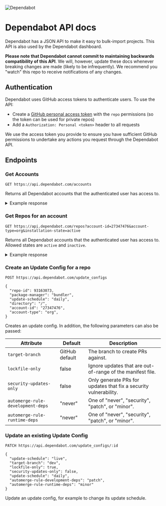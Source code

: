 ![Dependabot](https://dependabot.com/images/dependabot-logo-full.svg)

# Dependabot API docs

Dependabot has a JSON API to make it easy to bulk-import projects. This API is also
used by the Dependabot dashboard.

**Please note that Dependabot cannot commit to maintaining backwards
compatibility of this API**. We will, however, update these docs
whenever breaking changes are made (likely to be infrequently). We recommend
you "watch" this repo to receive notifications of any changes.

## Authentication

Dependabot uses GitHub access tokens to authenticate users. To use the API:
- Create a [GitHub personal access token](https://github.com/settings/tokens)
  with the `repo` permissions (so the token can be used for private repos)
- Add a `Authorization: Personal <token>` header to all requests

We use the access token you provide to ensure you have sufficient GitHub
permissions to undertake any actions you request through the Dependabot API.

## Endpoints

### Get Accounts

```
GET https://api.dependabot.com/accounts
```

Returns all Dependabot accounts that the authenticated user has access to.

<details>
<summary>Example response</summary>

```
{
    "data": [
        {
            "id": "27347476",
            "type": "accounts",
            "attributes": {
                "github-id": 27347476,
                "github-login": "dependabot",
                "github-account-type": "org",
                "access-granted-to-all-repos": true,
                "current-installation-id": 25920,
                "plan-name": "free",
                "plan-number": 7,
                "free-trial-end-date": null,
                "automatically-rebase-prs": true,
                "update-run-time": "05:00",
                "create-merge-commits": false,
                "weekly-update-run-day": "monday",
                "limit-initial-update-runs": true,
                "limit-open-pull-requests": true
            }
        },
        {
            "id": "1144873",
            "type": "accounts",
            "attributes": {
                "github-id": 1144873,
                "github-login": "greysteil",
                "github-account-type": "user",
                "access-granted-to-all-repos": true,
                "current-installation-id": 132882,
                "plan-name": "free",
                "plan-number": 7,
                "free-trial-end-date": null,
                "automatically-rebase-prs": true,
                "update-run-time": "02:15",
                "create-merge-commits": true,
                "weekly-update-run-day": "monday",
                "limit-initial-update-runs": true,
                "limit-open-pull-requests": true
            }
        }
    ]
}
```

</details>

### Get Repos for an account

```
GET https://api.dependabot.com/repos?account-id=27347476&account-type=org&installation-state=active
```

Returns all Dependabot accounts that the authenticated user has access to. Allowed states are `active` and `inactive`.

<details>
<summary>Example response</summary>

```
{
    "data": [
        {
            "id": "93163073",
            "type": "repos",
            "attributes": {
                "github-id": 93163073,
                "name": "dependabot-core",
                "installation-state": "active",
                "private": false,
                "fork": false,
                "github-url": "https://github.com/dependabot/dependabot-core",
                "primary-language": "ruby",
                "default-branch": "master"
            },
            "relationships": {
                "update-configs": {
                    "data": [
                        {
                            "id": "1332",
                            "type": "update-configs"
                        },
                        {
                            "id": "5061",
                            "type": "update-configs"
                        },
                        {
                            "id": "275",
                            "type": "update-configs"
                        },
                        {
                            "id": "879",
                            "type": "update-configs"
                        },
                        {
                            "id": "1672",
                            "type": "update-configs"
                        },
                        {
                            "id": "326",
                            "type": "update-configs"
                        },
                        {
                            "id": "3123",
                            "type": "update-configs"
                        }
                    ]
                },
                "account": {
                    "data": {
                        "id": "27347476",
                        "type": "accounts"
                    }
                }
            }
        },
        {
            "id": "131328855",
            "type": "repos",
            "attributes": {
                "github-id": 131328855,
                "name": "dependabot-script",
                "installation-state": "active",
                "private": false,
                "fork": false,
                "github-url": "https://github.com/dependabot/dependabot-script",
                "primary-language": "ruby",
                "default-branch": "master"
            },
            "relationships": {
                "update-configs": {
                    "data": [
                        {
                            "id": "4925",
                            "type": "update-configs"
                        }
                    ]
                },
                "account": {
                    "data": {
                        "id": "27347476",
                        "type": "accounts"
                    }
                }
            }
        }
    ],
    "included": [
        {
            "id": "1332",
            "type": "update-configs",
            "attributes": {
                "language": "javascript",
                "package-manager": "npm_and_yarn",
                "update-schedule": "live",
                "directory": "/helpers/npm",
                "automerge-rule-runtime-deps": "patch",
                "automerge-rule-development-deps": "minor",
                "target-branch": null,
                "lockfile-only": false,
                "security-updates-only": false
            },
            "relationships": {
                "repo": {
                    "data": {
                        "id": "93163073",
                        "type": "repos"
                    }
                }
            }
        },
        {
            "id": "5061",
            "type": "update-configs",
            "attributes": {
                "language": "java",
                "package-manager": "gradle",
                "update-schedule": "daily",
                "directory": "/helpers/gradle",
                "automerge-rule-runtime-deps": "never",
                "automerge-rule-development-deps": "never",
                "target-branch": null,
                "lockfile-only": false,
                "security-updates-only": false
            },
            "relationships": {
                "repo": {
                    "data": {
                        "id": "93163073",
                        "type": "repos"
                    }
                }
            }
        },
        {
            "id": "275",
            "type": "update-configs",
            "attributes": {
                "language": "php",
                "package-manager": "composer",
                "update-schedule": "live",
                "directory": "/helpers/php",
                "automerge-rule-runtime-deps": "patch",
                "automerge-rule-development-deps": "patch",
                "target-branch": null,
                "lockfile-only": false,
                "security-updates-only": false
            },
            "relationships": {
                "repo": {
                    "data": {
                        "id": "93163073",
                        "type": "repos"
                    }
                }
            }
        },
        {
            "id": "879",
            "type": "update-configs",
            "attributes": {
                "language": "javascript",
                "package-manager": "npm_and_yarn",
                "update-schedule": "live",
                "directory": "/helpers/yarn",
                "automerge-rule-runtime-deps": "patch",
                "automerge-rule-development-deps": "minor",
                "target-branch": null,
                "lockfile-only": false,
                "security-updates-only": false
            },
            "relationships": {
                "repo": {
                    "data": {
                        "id": "93163073",
                        "type": "repos"
                    }
                }
            }
        },
        {
            "id": "1672",
            "type": "update-configs",
            "attributes": {
                "language": "python",
                "package-manager": "pip",
                "update-schedule": "live",
                "directory": "/helpers/python",
                "automerge-rule-runtime-deps": "patch",
                "automerge-rule-development-deps": "patch",
                "target-branch": null,
                "lockfile-only": false,
                "security-updates-only": false
            },
            "relationships": {
                "repo": {
                    "data": {
                        "id": "93163073",
                        "type": "repos"
                    }
                }
            }
        },
        {
            "id": "326",
            "type": "update-configs",
            "attributes": {
                "language": "ruby",
                "package-manager": "bundler",
                "update-schedule": "live",
                "directory": "/",
                "automerge-rule-runtime-deps": "patch",
                "automerge-rule-development-deps": "patch",
                "target-branch": null,
                "lockfile-only": false,
                "security-updates-only": false
            },
            "relationships": {
                "repo": {
                    "data": {
                        "id": "93163073",
                        "type": "repos"
                    }
                }
            }
        },
        {
            "id": "3123",
            "type": "update-configs",
            "attributes": {
                "language": "elixir",
                "package-manager": "hex",
                "update-schedule": "live",
                "directory": "/helpers/elixir",
                "automerge-rule-runtime-deps": "patch",
                "automerge-rule-development-deps": "patch",
                "target-branch": null,
                "lockfile-only": false,
                "security-updates-only": false
            },
            "relationships": {
                "repo": {
                    "data": {
                        "id": "93163073",
                        "type": "repos"
                    }
                }
            }
        },
        {
            "id": "4925",
            "type": "update-configs",
            "attributes": {
                "language": "ruby",
                "package-manager": "bundler",
                "update-schedule": "daily",
                "directory": "/",
                "automerge-rule-runtime-deps": "never",
                "automerge-rule-development-deps": "never",
                "target-branch": null,
                "lockfile-only": false,
                "security-updates-only": false
            },
            "relationships": {
                "repo": {
                    "data": {
                        "id": "131328855",
                        "type": "repos"
                    }
                }
            }
        }
    ]
}
```

</details>

### Create an Update Config for a repo

```
POST https://api.dependabot.com/update_configs

{
  "repo-id": 93163073,
  "package-manager": "bundler",
  "update-schedule": "daily",
  "directory": "/",
  "account-id": "27347476",
  "account-type": "org",
}
```

Creates an update config. In addition, the following parameters can also be
passed:

| Attribute                        | Default        | Description                                  |
|----------------------------------|-----------------------|----------------------------------------------|
| `target-branch`                    | GitHub default | The branch to create PRs against. |
| `lockfile-only`                    | false          | Ignore updates that are out-of-range of the manifest file. |
| `security-updates-only`            | false          | Only generate PRs for updates that fix a security vulnerability. |
| `automerge-rule-development-deps`  | "never"        | One of "never", "security", "patch", or "minor". |
| `automerge-rule-runtime-deps`     | "never"        | One of "never", "security", "patch", or "minor". |


### Update an existing Update Config

```
PATCH https://api.dependabot.com/update_configs/:id

{
  "update-schedule": "live",
  "target-branch": "dev",
  "lockfile-only": true,
  "security-updates-only": false,
  "update-schedule": "daily",
  "automerge-rule-development-deps": "patch",
  "automerge-rule-runtime-deps": "minor"
}
```

Update an update config, for example to change its update schedule.
